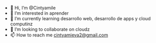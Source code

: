 - 👋 Hi, I’m @Cintyamile
- 👀 I’m interested in  aprender 
- 🌱 I’m currently learning  desarrollo web, desarrollo de apps y cloud computinz
- 💞️ I’m looking to collaborate on  cloudz
- 📫 How to reach me  cintyamieva2@gmail.com
<!---
Cintyamile/Cintyamile is a ✨ special ✨ repository because its `README.md` (this file) appears on your GitHub profile.
You can click the Preview link to take a look at your changes.
--->
